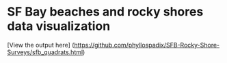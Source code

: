 # SF Bay beaches and rocky shores data visualization
[View the output here] (https://github.com/phyllospadix/SFB-Rocky-Shore-Surveys/sfb_quadrats.html) 